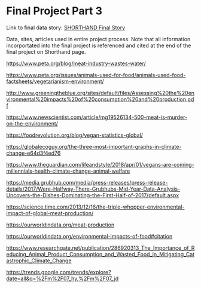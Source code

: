 # Final Project Part 3

Link to final data story: 
[SHORTHAND Final Story](https://carnegiemellon.shorthandstories.com/-climate-change-and-no-chill-/index.html)















Data, sites, articles used in entire project process. Note that all information incorportated into the final project is referenced and cited at the end of the final project on Shorthand page. 

https://www.peta.org/blog/meat-industry-wastes-water/

https://www.peta.org/issues/animals-used-for-food/animals-used-food-factsheets/vegetarianism-environment/

http://www.greeningtheblue.org/sites/default/files/Assessing%20the%20environmental%20impacts%20of%20consumption%20and%20production.pdf

https://www.newscientist.com/article/mg19526134-500-meat-is-murder-on-the-environment/

https://foodrevolution.org/blog/vegan-statistics-global/

https://globalecoguy.org/the-three-most-important-graphs-in-climate-change-e64d3f4ed76

https://www.theguardian.com/lifeandstyle/2018/apr/01/vegans-are-coming-millennials-health-climate-change-animal-welfare

https://media.grubhub.com/media/press-releases/press-release-details/2017/Were-Halfway-There-Grubhubs-Mid-Year-Data-Analysis-Uncovers-the-Dishes-Dominating-the-First-Half-of-2017/default.aspx

https://science.time.com/2013/12/16/the-triple-whopper-environmental-impact-of-global-meat-production/

https://ourworldindata.org/meat-production

https://ourworldindata.org/environmental-impacts-of-food#citation

https://www.researchgate.net/publication/286920313_The_Importance_of_Reducing_Animal_Product_Consumption_and_Wasted_Food_in_Mitigating_Catastrophic_Climate_Change

https://trends.google.com/trends/explore?date=all&q=%2Fm%2F07_hy,%2Fm%2F07_jd






